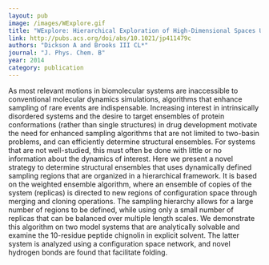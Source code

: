 ```yaml
---
layout: pub
image: /images/WExplore.gif
title: "WExplore: Hierarchical Exploration of High-Dimensional Spaces Using the Weighted Ensemble Algorithm"
link: http://pubs.acs.org/doi/abs/10.1021/jp411479c
authors: "Dickson A and Brooks III CL*"
journal: "J. Phys. Chem. B"
year: 2014
category: publication
---
```


As most relevant motions in biomolecular systems are inaccessible to conventional molecular dynamics simulations, algorithms that enhance sampling of rare events are indispensable. Increasing interest in intrinsically disordered systems and the desire to target ensembles of protein conformations (rather than single structures) in drug development motivate the need for enhanced sampling algorithms that are not limited to two-basin problems, and can efficiently determine structural ensembles. For systems that are not well-studied, this must often be done with little or no information about the dynamics of interest. Here we present a novel strategy to determine structural ensembles that uses dynamically defined sampling regions that are organized in a hierarchical framework. It is based on the weighted ensemble algorithm, where an ensemble of copies of the system (replicas) is directed to new regions of configuration space through merging and cloning operations. The sampling hierarchy allows for a large number of regions to be defined, while using only a small number of replicas that can be balanced over multiple length scales. We demonstrate this algorithm on two model systems that are analytically solvable and examine the 10-residue peptide chignolin in explicit solvent. The latter system is analyzed using a configuration space network, and novel hydrogen bonds are found that facilitate folding.


